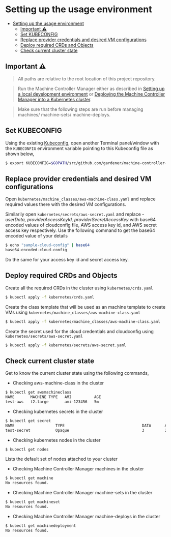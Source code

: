 # Setting up the usage environment
<!-- TOC -->

- [Setting up the usage environment](#setting-up-the-usage-environment)
	- [Important :warning:](#important-warning)
	- [Set KUBECONFIG](#set-kubeconfig)
	- [Replace provider credentials and desired VM configurations](#replace-provider-credentials-and-desired-vm-configurations)
	- [Deploy required CRDs and Objects](#deploy-required-crds-and-objects)
	- [Check current cluster state](#check-current-cluster-state)

<!-- /TOC -->
## Important :warning:

> All paths are relative to the root location of this project repository.

> Run the Machine Controller Manager either as described in [Setting up a local development environment](../development/local_setup.md) or [Deploying the Machine Controller Manager into a Kubernetes cluster](../deployment/kubernetes.md).

> Make sure that the following steps are run before managing machines/ machine-sets/ machine-deploys.

## Set KUBECONFIG

Using the existing [Kubeconfig](https://kubernetes.io/docs/tasks/access-application-cluster/authenticate-across-clusters-kubeconfig/), open another Terminal panel/window with the `KUBECONFIG` environment variable pointing to this Kubeconfig file as shown below,

```bash
$ export KUBECONFIG=$GOPATH/src/github.com/gardener/machine-controller-manager/dev/kubeconfig.yaml
```

## Replace provider credentials and desired VM configurations

Open `kubernetes/machine_classes/aws-machine-class.yaml` and replace required values there with the desired VM configurations. 

Similarily open `kubernetes/secrets/aws-secret.yaml` and replace - *userData, providerAccessKeyId, providerSecretAccessKey* with base64 encoded values of cloudconfig file, AWS access key id, and AWS secret access key respectively. Use the following command to get the base64 encoded value of your details

```bash
$ echo "sample-cloud-config" | base64
base64-encoded-cloud-config
```

Do the same for your access key id and secret access key.

## Deploy required CRDs and Objects

Create all the required CRDs in the cluster using `kubernetes/crds.yaml`
```bash
$ kubectl apply -f kubernetes/crds.yaml
```

Create the class template that will be used as an machine template to create VMs using `kubernetes/machine_classes/aws-machine-class.yaml`
```bash
$ kubectl apply -f kubernetes/machine_classes/aws-machine-class.yaml
```

Create the secret used for the cloud credentials and cloudconfig using `kubernetes/secrets/aws-secret.yaml`
```bash
$ kubectl apply -f kubernetes/secrets/aws-secret.yaml
```

## Check current cluster state

Get to know the current cluster state using the following commands,

- Checking aws-machine-class in the cluster

```bash
$ kubectl get awsmachineclass
NAME       MACHINE TYPE   AMI          AGE
test-aws   t2.large       ami-123456   5m
```

- Checking kubernetes secrets in the cluster

```bash
$ kubectl get secret
NAME                  TYPE                                  DATA      AGE
test-secret           Opaque                                3         21h
```

- Checking kubernetes nodes in the cluster

```bash
$ kubectl get nodes
```

Lists the default set of nodes attached to your cluster

- Checking Machine Controller Manager machines in the cluster

```bash
$ kubectl get machine
No resources found.
```

- Checking Machine Controller Manager machine-sets in the cluster

```bash
$ kubectl get machineset
No resources found.
```

- Checking Machine Controller Manager machine-deploys in the cluster

```bash
$ kubectl get machinedeployment
No resources found.
```
